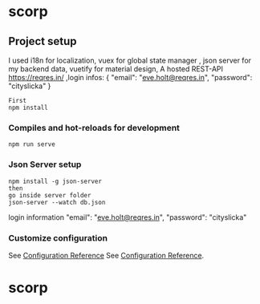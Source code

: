 # scorp

## Project setup
I used
i18n for localization,
vuex for global state manager ,
json server for my backend data,
vuetify for material design,
A hosted REST-API https://reqres.in/
,login infos: 
{
    "email": "eve.holt@reqres.in",
    "password": "cityslicka"
}
```
First
npm install
```

### Compiles and hot-reloads for development
```
npm run serve
```

### Json Server setup
```
npm install -g json-server
then
go inside server folder 
json-server --watch db.json
```
login information 
 "email": "eve.holt@reqres.in",
 "password": "cityslicka"
    
### Customize configuration
See [Configuration Reference](https://github.com/typicode/json-server)
See [Configuration Reference](https://cli.vuejs.org/config/).
# scorp

